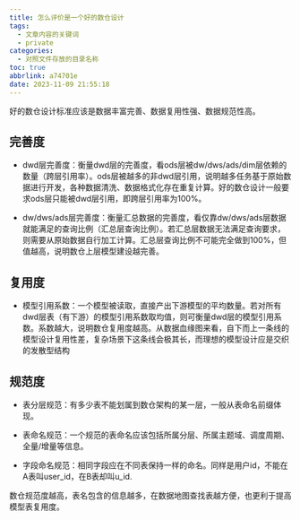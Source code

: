 ```yaml
---
title: 怎么评价是一个好的数仓设计
tags:
  - 文章内容的关键词
  - private
categories:
  - 对照文件存放的目录名称
toc: true
abbrlink: a74701e
date: 2023-11-09 21:55:18
---
```


好的数仓设计标准应该是数据丰富完善、数据复用性强、数据规范性高。

## 完善度
* dwd层完善度：衡量dwd层的完善度，看ods层被dw/dws/ads/dim层依赖的数量（跨层引用率）。ods层被越多的非dwd层引用，说明越多任务基于原始数据进行开发，各种数据清洗、数据格式化存在重复计算。好的数仓设计一般要求ods层只能被dwd层引用，即跨层引用率为100%。

* dw/dws/ads层完善度：衡量汇总数据的完善度，看仅靠dw/dws/ads层数据就能满足的查询比例（汇总层查询比例）。若汇总层数据无法满足查询要求，则需要从原始数据自行加工计算。汇总层查询比例不可能完全做到100%，但值越高，说明数仓上层模型建设越完善。

## 复用度
* 模型引用系数：⼀个模型被读取，直接产出下游模型的平均数量。若对所有dwd层表（有下游）的模型引用系数取均值，则可衡量dwd层的模型引用系数。系数越大，说明数仓复用度越高。从数据血缘图来看，自下而上一条线的模型设计复用性差，复杂场景下这条线会极其长，而理想的模型设计应是交织的发散型结构

## 规范度
* 表分层规范：有多少表不能划属到数仓架构的某一层，一般从表命名前缀体现。

* 表命名规范：⼀个规范的表命名应该包括所属分层、所属主题域、调度周期、全量/增量等信息。

* 字段命名规范：相同字段应在不同表保持一样的命名。同样是用户id，不能在A表叫user_id，在B表却叫u_id.

数仓规范度越高，表名包含的信息越多，在数据地图查找表越方便，也更利于提高模型表复用度。